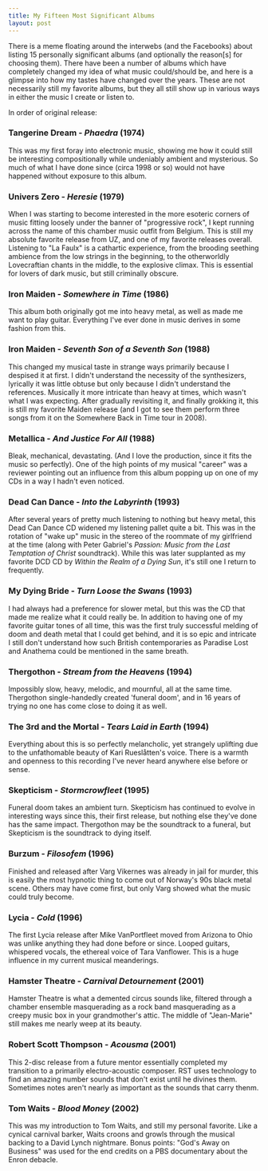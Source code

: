 ```yaml
---
title: My Fifteen Most Significant Albums
layout: post
---
```


There is a meme floating around the interwebs (and the Facebooks) about listing 15 personally significant albums (and optionally the reason[s] for choosing them). There have been a number of albums which have completely changed my idea of what music could/should be, and here is a glimpse into how my tastes have changed over the years. These are not necessarily still my favorite albums, but they all still show up in various ways in either the music I create or listen to.

In order of original release:

### Tangerine Dream - _Phaedra_ (1974)

This was my first foray into electronic music, showing me how it could still be interesting compositionally while undeniably ambient and mysterious. So much of what I have done since (circa 1998 or so) would not have happened without exposure to this album.

### Univers Zero - _Heresie_ (1979)

When I was starting to become interested in the more esoteric corners of music fitting loosely under the banner of "progressive rock", I kept running across the name of this chamber music outfit from Belgium. This is still my absolute favorite release from UZ, and one of my favorite releases overall. Listening to "La Faulx" is a cathartic experience, from the brooding seething ambience from the low strings in the beginning, to the otherworldly Lovecraftian chants in the middle, to the explosive climax. This is essential for lovers of dark music, but still criminally obscure.

### Iron Maiden - _Somewhere in Time_ (1986)

This album both originally got me into heavy metal, as well as made me want to play guitar. Everything I've ever done in music derives in some fashion from this.

### Iron Maiden - _Seventh Son of a Seventh Son_ (1988)

This changed my musical taste in strange ways primarily because I despised it at first. I didn't understand the necessity of the synthesizers, lyrically it was little obtuse but only because I didn't understand the references. Musically it more intricate than heavy at times, which wasn't what I was expecting. After gradually revisiting it, and finally grokking it, this is still my favorite Maiden release (and I got to see them perform three songs from it on the Somewhere Back in Time tour in 2008).

### Metallica - _And Justice For All_ (1988)

Bleak, mechanical, devastating. (And I love the production, since it fits the music so perfectly). One of the high points of my musical "career" was a reviewer pointing out an influence from this album popping up on one of my CDs in a way I hadn't even noticed.

### Dead Can Dance - _Into the Labyrinth_ (1993)

After several years of pretty much listening to nothing but heavy metal, this Dead Can Dance CD widened my listening pallet quite a bit. This was in the rotation of "wake up" music in the stereo of the roommate of my girlfriend at the time (along with Peter Gabriel's _Passion: Music from the Last Temptation of Christ_ soundtrack). While this was later supplanted as my favorite DCD CD by _Within the Realm of a Dying Sun_, it's still one I return to frequently.

### My Dying Bride - _Turn Loose the Swans_ (1993)

I had always had a preference for slower metal, but this was the CD that made me realize what it could really be. In addition to having one of my favorite guitar tones of all time, this was the first truly successful melding of doom and death metal that I could get behind, and it is so epic and intricate I still don't understand how such British contemporaries as Paradise Lost and Anathema could be mentioned in the same breath.

### Thergothon - _Stream from the Heavens_ (1994)

Impossibly slow, heavy, melodic, and mournful, all at the same time. Thergothon single-handedly created 'funeral doom', and in 16 years of trying no one has come close to doing it as well.

### The 3rd and the Mortal - _Tears Laid in Earth_ (1994)

Everything about this is so perfectly melancholic, yet strangely uplifting due to the unfathomable beauty of Kari Rueslåtten's voice. There is a warmth and openness to this recording I've never heard anywhere else before or sense.

### Skepticism - _Stormcrowfleet_ (1995)

Funeral doom takes an ambient turn. Skepticism has continued to evolve in interesting ways since this, their first release, but nothing else they've done has the same impact. Thergothon may be the soundtrack to a funeral, but Skepticism is the soundtrack to dying itself.

### Burzum - _Filosofem_ (1996)

Finished and released after Varg Vikernes was already in jail for murder, this is easily the most hypnotic thing to come out of Norway's 90s black metal scene. Others may have come first, but only Varg showed what the music could truly become.

### Lycia - _Cold_ (1996)

The first Lycia release after Mike VanPortfleet moved from Arizona to Ohio was unlike anything they had done before or since. Looped guitars, whispered vocals, the ethereal voice of Tara Vanflower. This is a huge influence in my current musical meanderings.

### Hamster Theatre - _Carnival Detournement_ (2001)

Hamster Theatre is what a demented circus sounds like, filtered through a chamber ensemble masquerading as a rock band masquerading as a creepy music box in your grandmother's attic. The middle of "Jean-Marie" still makes me nearly weep at its beauty.

### Robert Scott Thompson - _Acousma_ (2001)

This 2-disc release from a future mentor essentially completed my transition to a primarily electro-acoustic composer. RST uses technology to find an amazing number sounds that don't exist until he divines them. Sometimes notes aren't nearly as important as the sounds that carry thenm.

### Tom Waits - _Blood Money_ (2002)

This was my introduction to Tom Waits, and still my personal favorite. Like a cynical carnival barker, Waits croons and growls through the musical backing to a David Lynch nightmare. Bonus points: "God's Away on Business" was used for the end credits on a PBS documentary about the Enron debacle.

